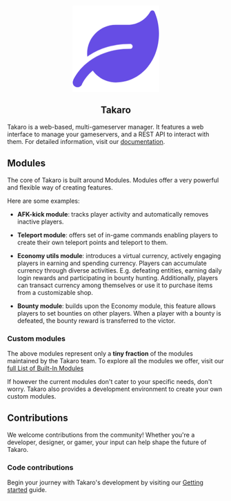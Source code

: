 

<p align="center">
  <img align="center" src="https://github.com/gettakaro/takaro/blob/main/logo.png?raw=true" width="200" height="200" />
  <h2 align="center">Takaro</h2>
</p>

Takaro is a web-based, multi-gameserver manager. It features a web interface to manage your gameservers, and a REST API to interact with them. For detailed information, visit our [documentation](https://docs.takaro.io).

## Modules

The core of Takaro is built around Modules. Modules offer a very powerful and flexible way of creating features.

Here are some examples:

- **AFK-kick module**: tracks player activity and automatically removes inactive players.

- **Teleport module**: offers set of in-game commands enabling players to create their own teleport points and teleport to them.

- **Economy utils module**: introduces a virtual currency, actively engaging players in earning and spending currency. Players can accumulate currency through diverse activities. E.g. defeating entities, earning daily login rewards and participating in bounty hunting. Additionally, players can transact currency among themselves or use it to purchase items from a customizable shop. 
- **Bounty module**: builds upon the Economy module, this feature allows players to set bounties on other players. When a player with a bounty is defeated, the bounty reward is transferred to the victor. 



### Custom modules
The above modules represent only a **tiny fraction** of the modules maintained by the Takaro team. 
To explore all the modules we offer, visit our [full List of Built-In Modules](https://docs.takaro.io/built-in-modules)

If however the current modules don't cater to your specific needs, don't worry. Takaro also provides a development environment to create your own custom modules.


## Contributions
We welcome contributions from the community! Whether you're a developer, designer, or gamer, your input can help shape the future of Takaro. 

### Code contributions
Begin your journey with Takaro's development by visiting our [Getting started](https://docs.takaro.io/development/getting-started) guide.
